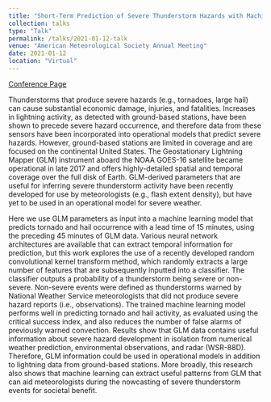 ```yaml
---
title: "Short-Term Prediction of Severe Thunderstorm Hazards with Machine Learning and the Geostationary Lightning Mapper"
collection: talks
type: "Talk"
permalink: /talks/2021-01-12-talk
venue: "American Meteorological Society Annual Meeting"
date: 2021-01-12
location: "Virtual"
---
```


[Conference Page](https://ams.confex.com/ams/101ANNUAL/meetingapp.cgi/Paper/383499)

Thunderstorms that produce severe hazards (e.g., tornadoes, large hail) can cause substantial economic damage, injuries, and fatalities. Increases in lightning activity, as detected with ground-based stations, have been shown to precede severe hazard occurrence, and therefore data from these sensors have been incorporated into operational models that predict severe hazards. However, ground-based stations are limited in coverage and are focused on the continental United States. The Geostationary Lightning Mapper (GLM) instrument aboard the NOAA GOES-16 satellite became operational in late 2017 and offers highly-detailed spatial and temporal coverage over the full disk of Earth. GLM-derived parameters that are useful for inferring severe thunderstorm activity have been recently developed for use by meteorologists (e.g., flash extent density), but have yet to be used in an operational model for severe weather.

Here we use GLM parameters as input into a machine learning model that predicts tornado and hail occurrence with a lead time of 15 minutes, using the preceding 45 minutes of GLM data. Various neural network architectures are available that can extract temporal information for prediction, but this work explores the use of a recently developed random convolutional kernel transform method, which randomly extracts a large number of features that are subsequently inputted into a classifier. The classifier outputs a probability of a thunderstorm being severe or non-severe. Non-severe events were defined as thunderstorms warned by National Weather Service meteorologists that did not produce severe hazard reports (i.e., observations). The trained machine learning model performs well in predicting tornado and hail activity, as evaluated using the critical success index, and also reduces the number of false alarms of previously warned convection. Results show that GLM data contains useful information about severe hazard development in isolation from numerical weather prediction, environmental observations, and radar (WSR-88D). Therefore, GLM information could be used in operational models in addition to lightning data from ground-based stations. More broadly, this research also shows that machine learning can extract useful patterns from GLM that can aid meteorologists during the nowcasting of severe thunderstorm events for societal benefit.
